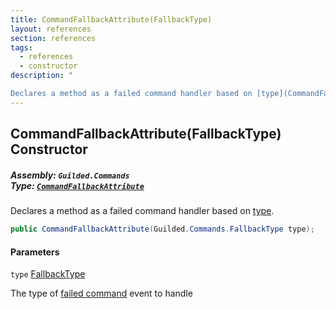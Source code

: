 ```yaml
---
title: CommandFallbackAttribute(FallbackType)
layout: references
section: references
tags:
  - references
  - constructor
description: "

Declares a method as a failed command handler based on [type](CommandFallbackAttribute.CommandFallbackAttribute(FallbackType)#Guilded.Commands.CommandFallbackAttribute.CommandFallbackAttribute(Guilded.Commands.FallbackType).type 'Guilded.Commands.CommandFallbackAttribute.CommandFallbackAttribute(Guilded.Commands.FallbackType).type')."
---
```


## CommandFallbackAttribute(FallbackType) Constructor
##### **Assembly:** `Guilded.Commands`<br/>**Type:** [`CommandFallbackAttribute`](CommandFallbackAttribute 'Guilded.Commands.CommandFallbackAttribute')

Declares a method as a failed command handler based on [type](CommandFallbackAttribute.CommandFallbackAttribute(FallbackType)#Guilded.Commands.CommandFallbackAttribute.CommandFallbackAttribute(Guilded.Commands.FallbackType).type 'Guilded.Commands.CommandFallbackAttribute.CommandFallbackAttribute(Guilded.Commands.FallbackType).type').

```csharp
public CommandFallbackAttribute(Guilded.Commands.FallbackType type);
```
#### Parameters

<a name='Guilded.Commands.CommandFallbackAttribute.CommandFallbackAttribute(Guilded.Commands.FallbackType).type'></a>

`type` [FallbackType](FallbackType 'Guilded.Commands.FallbackType')

The type of [failed command](CommandBase.FailedCommand 'Guilded.Commands.CommandBase.FailedCommand') event to handle